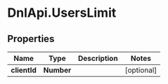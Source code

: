 # DnlApi.UsersLimit

## Properties
Name | Type | Description | Notes
------------ | ------------- | ------------- | -------------
**clientId** | **Number** |  | [optional] 


